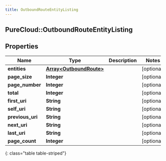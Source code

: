 ```yaml
---
title: OutboundRouteEntityListing
---
```

## PureCloud::OutboundRouteEntityListing

## Properties

|Name | Type | Description | Notes|
|------------ | ------------- | ------------- | -------------|
| **entities** | [**Array&lt;OutboundRoute&gt;**](OutboundRoute.html) |  | [optional] |
| **page_size** | **Integer** |  | [optional] |
| **page_number** | **Integer** |  | [optional] |
| **total** | **Integer** |  | [optional] |
| **first_uri** | **String** |  | [optional] |
| **self_uri** | **String** |  | [optional] |
| **previous_uri** | **String** |  | [optional] |
| **next_uri** | **String** |  | [optional] |
| **last_uri** | **String** |  | [optional] |
| **page_count** | **Integer** |  | [optional] |
{: class="table table-striped"}


